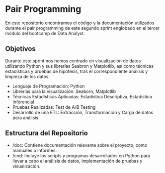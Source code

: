 # Pair Programming

En este repositorio encontramos el código y la documentación utilizados durante el pair programming de este segundo sprint englobado en el tercer módulo del bootcamp de Data Analyst.

## Objetivos
Durante este sprint nos hemos centrado en visualización de datos utilizando Python y sus librerías Seabron y Matplotlib, así como técnicas estadísticas y pruebas de hipótesis, tras el correspondiente análisis y limpieza de los datos.
- Lenguaje de Programación: Python
- Librerías para la visualización: Seaborn, Matplotlib
- Técnicas Estadísticas Aplicadas: Estadística Descriptiva, Estadística Inferencial
- Pruebas Realizadas: Test de A/B Testing
- Desarrollo de una ETL: Extracción, Transformación y Carga de datos para análisis.

## Estructura del Repositorio

- /doc: Contiene documentación relevante sobre el proyecto, como manuales o informes.
- /cod: Incluye los scripts y programas desarrollados en Python para llevar a cabo el análisis de datos, implementación de pruebas y visualización.
